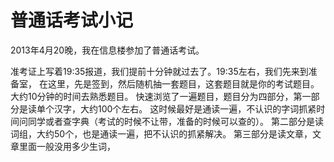 # 普通话考试小记

2013年4月20晚，我在信息楼参加了普通话考试。

准考证上写着19:35报道，我们提前十分钟就过去了。19:35左右，我们先来到准备室，
在这里，先是签到，然后随机抽一套题目，这套题目就是你的考试题目。大约10分钟的时间去熟悉题目。
快速浏览了一遍题目，题目分为四部分，第一部分是读单个汉字，大约100个左右。
这时候最好是通读一遍，不认识的字词抓紧时间问同学或者查字典（考试的时候不让带，准备的时候可以查的）。
第二部分是读词组，大约50个，也是通读一遍，把不认识的抓紧解决。
第三部分是读文章，文章里面一般没用多少生词，
